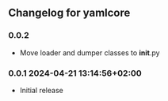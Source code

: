 ## Changelog for yamlcore

### 0.0.2

  - Move loader and dumper classes to __init__.py

### 0.0.1 2024-04-21 13:14:56+02:00

  - Initial release
